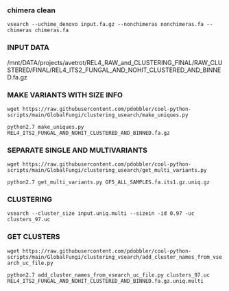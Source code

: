 ### chimera clean

`vsearch --uchime_denovo input.fa.gz --nonchimeras nonchimeras.fa --chimeras chimeras.fa`

### INPUT DATA

/mnt/DATA/projects/avetrot/REL4_RAW_and_CLUSTERING_FINAL/RAW_CLUSTERED/FINAL/REL4_ITS2_FUNGAL_AND_NOHIT_CLUSTERED_AND_BINNED.fa.gz

### MAKE VARIANTS WITH SIZE INFO

`wget https://raw.githubusercontent.com/pdobbler/cool-python-scripts/main/GlobalFungi/clustering_usearch/make_uniques.py`

`python2.7 make_uniques.py REL4_ITS2_FUNGAL_AND_NOHIT_CLUSTERED_AND_BINNED.fa.gz` 

### SEPARATE SINGLE AND MULTIVARIANTS

`wget https://raw.githubusercontent.com/pdobbler/cool-python-scripts/main/GlobalFungi/clustering_usearch/get_multi_variants.py`

`python2.7 get_multi_variants.py GF5_ALL_SAMPLES.fa.its1.gz.uniq.gz` 

### CLUSTERING

`vsearch --cluster_size input.uniq.multi --sizein -id 0.97 -uc clusters_97.uc`

### GET CLUSTERS

`wget https://raw.githubusercontent.com/pdobbler/cool-python-scripts/main/GlobalFungi/clustering_vsearch/add_cluster_names_from_vsearch_uc_file.py`

`python2.7 add_cluster_names_from_vsearch_uc_file.py clusters_97.uc REL4_ITS2_FUNGAL_AND_NOHIT_CLUSTERED_AND_BINNED.fa.gz.uniq.multi`


